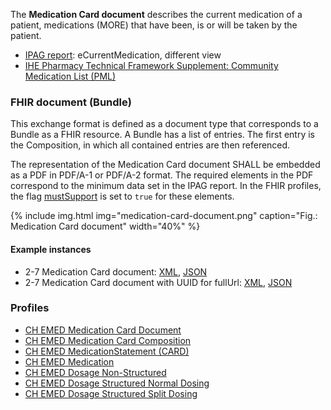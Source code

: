 The **Medication Card document** describes the current medication of a patient, medications (MORE) that have been, is or will be taken by the patient.
    
* [IPAG report](https://www.e-health-suisse.ch/fileadmin/user_upload/Dokumente/2017/D/170607_Bericht_eMedikation_IPAG.pdf): eCurrentMedication, different view
* [IHE Pharmacy Technical Framework Supplement: Community Medication List (PML)](https://www.ihe.net/uploadedFiles/Documents/Pharmacy/IHE_Pharmacy_Suppl_PML.pdf)


### FHIR document (Bundle)
This exchange format is defined as a document type that corresponds to a Bundle as a FHIR resource. A Bundle has a list of entries. The first entry is the Composition, in which all contained entries are then referenced.

The representation of the Medication Card document SHALL be embedded as a PDF in PDF/A-1 or PDF/A-2 format. The required elements in the PDF correspond to the minimum data set in the IPAG report. In the FHIR profiles, the flag [mustSupport](index.html#mustsupport) is set to `true` for these elements.
    
{% include img.html img="medication-card-document.png" caption="Fig.: Medication Card document" width="40%" %}

#### Example instances
* 2-7 Medication Card document: [XML](Bundle-2-7-MedicationCard.xml.html), [JSON](Bundle-2-7-MedicationCard.json.html)
* 2-7 Medication Card document with UUID for fullUrl: [XML](Bundle-2-7-MedicationCard-UUIDfullUrl.xml.html), [JSON](Bundle-2-7-MedicationCard-UUIDfullUrl.json.html)

### Profiles
* [CH EMED Medication Card Document](StructureDefinition-ch-emed-document-medicationcard.html)
* [CH EMED Medication Card Composition](StructureDefinition-ch-emed-composition-medicationcard.html)
* [CH EMED MedicationStatement (CARD)](StructureDefinition-ch-emed-medicationstatement-card.html)
* [CH EMED Medication](StructureDefinition-ch-emed-medication.html)
* [CH EMED Dosage Non-Structured](StructureDefinition-ch-emed-dosage-nonstructured.html)
* [CH EMED Dosage Structured Normal Dosing](StructureDefinition-ch-emed-dosage-structured-normal.html)
* [CH EMED Dosage Structured Split Dosing](StructureDefinition-ch-emed-dosage-structured-split.html)
